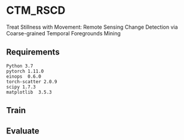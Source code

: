 # CTM_RSCD
Treat Stillness with Movement: Remote Sensing Change Detection via Coarse-grained Temporal Foregrounds Mining

## Requirements
```
Python 3.7
pytorch 1.11.0
einops  0.6.0
torch-scatter 2.0.9
scipy 1.7.3
matplotlib  3.5.3
```
## Train

## Evaluate
